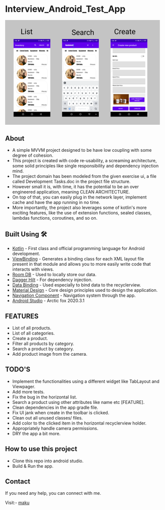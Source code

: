 # Interview_Android_Test_App

![](pdt.png)

## About
- A simple MVVM project designed to be have low coupling with some degree of cohesion.
- This project is created with code re-usability, a screaming architecture, some solid principles like
single responsibility and dependency injection mind.
- The project domain has been modeled from the given exercise ui, a file called Development Tasks.doc
in the project file structure.
- However small it is, with time, it has the potential to be an over engineered application, meaning
CLEAN ARCHITECTURE.
- On top of that, you can easily plug in the network layer, implement cache and have the app running
 in no time.
- More importantly, the project also leverages some of kotlin's more exciting features, like the use
 of extension functions, sealed classes, lambdas functions, coroutines, and so on.

## Built Using 🛠
- [Kotlin](https://kotlinlang.org/) - First class and official programming language for Android
development.
- [ViewBinding](https://developer.android.com/topic/libraries/view-binding) - Generates a binding
  class for each XML layout file present in that module and allows you to more easily write code that
  interacts with views.
- [Room DB](https://square.github.io/retrofit/) - Used to locally store our data.
- [Dagger Hilt](https://dagger.dev/hilt/) - For dependency injection.
- [Data Binding](https://dagger.dev/hilt/) - Used especially to bind data to the recyclerview.
- [Material Design](https://dagger.dev/hilt/) - Core design principles used to design the application.
- [Navigation Component](https://dagger.dev/hilt/) - Navigation system through the app.
- [Android Studio](https://dagger.dev/hilt/) - Arctic fox 2020.3.1

## FEATURES
- List of all products.
- List of all categories.
- Create a product.
- Filter all products by category.
- Search a product by category.
- Add product image from the camera.

## TODO'S
- Implement the functionalities using a different widget like TabLayout and Viewpager.
- Add more tests.
- Fix the bug in the horizontal list.
- Search a product using other attributes like name etc [FEATURE].
- Clean dependencies in the app gradle file.
- Fix UI jank when create in the toolbar is clicked.
- Clean out all unused classes/ files.
- Add color to the clicked item in the horizontal recyclerview holder.
- Appropriately handle camera permissions.
- DRY the app a bit more.

## How to use this project
- Clone this repo into android studio.
- Build & Run the app.

## Contact
If you need any help, you can connect with me.

Visit:- [maku](https://www.linkedin.com/in/maku-mazakpe-700a3a165/)


